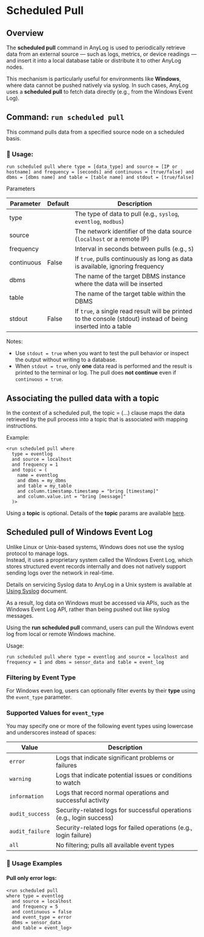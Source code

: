 # Scheduled Pull

## Overview

The **scheduled pull** command in AnyLog is used to periodically retrieve data from an external source — such as logs, 
metrics, or device readings — and insert it into a local database table or distribute it to other AnyLog nodes.

This mechanism is particularly useful for environments like **Windows**, where data cannot be pushed natively via syslog. 
In such cases, AnyLog uses a **scheduled pull** to fetch data directly (e.g., from the Windows Event Log).

## Command: `run scheduled pull`

This command pulls data from a specified source node on a scheduled basis.

### 📌 Usage:
```anylog
run scheduled pull where type = [data_type] and source = [IP or hostname] and frequency = [seconds] and continuous = [true/false] and dbms = [dbms name] and table = [table name] and stdout = [true/false]
```

Parameters

| Parameter | Default | Description                                                                                                    |
|-----------|---------|----------------------------------------------------------------------------------------------------------------|
| type      |         | The type of data to pull (e.g., `syslog`, `eventlog`, `modbus`)                                                |
| source    |         | The network identifier of the data source (`localhost` or a remote IP)                                         |
| frequency |         | Interval in seconds between pulls (e.g., `5`)                                                                  |
| continuous | False   | If `true`, pulls continuously as long as data is available, ignoring frequency                                 |
| dbms      |         | The name of the target DBMS instance where the data will be inserted                                           |
| table     |         | The name of the target table within the DBMS                                                                   |
| stdout   | False   | If `true`, a single read result will be printed to the console (stdout) instead of being inserted into a table |

Notes:  
* Use `stdout = true` when you want to test the pull behavior or inspect the output without writing to a database.
* When `stdout = true`, only **one** data read is performed and the result is printed to the terminal or log. The pull does **not continue** even if `continuous = true`.

## Associating the pulled data with a topic

In the context of a scheduled pull, the topic = (...) clause maps the data retrieved by the pull process 
into a topic that is associated with mapping instructions.

Example:

```anylog
<run scheduled pull where 
  type = eventlog 
  and source = localhost 
  and frequency = 1 
  and topic = (
    name = eventlog 
    and dbms = my_dbms 
    and table = my_table  
    and column.timestamp.timestamp = "bring [timestamp]" 
    and column.value.int = "bring [message]"
  )>
```

Using a **topic** is optional. Details of the **topic** params are available [here](message%20broker.md#the-topic-params).

## Scheduled pull of Windows Event Log

Unlike Linux or Unix-based systems, Windows does not use the syslog protocol to manage logs.    
Instead, it uses a proprietary system called the Windows Event Log, which stores structured event records internally 
and does not natively support sending logs over the network in real-time.

Details on servicing Syslog data to AnyLog in a Unix system is available at [Using Syslog](using%20syslog.md) document.  

As a result, log data on Windows must be accessed via APIs, such as the Windows Event Log API, rather than being 
pushed out like syslog messages.

Using the **run scheduled pull** command, users can pull the Windows event log from local or remote Windows machine.

Usage:
```anylog
run scheduled pull where type = eventlog and source = localhost and frequency = 1 and dbms = sensor_data and table = event_log
```

### Filtering by Event Type

For Windows even log, users can optionally filter events by their **type** using the `event_type` parameter.

### Supported Values for `event_type`

You may specify one or more of the following event types using lowercase and underscores instead of spaces:

| Value             | Description                          |
|------------------|--------------------------------------|
| `error`           | Logs that indicate significant problems or failures |
| `warning`         | Logs that indicate potential issues or conditions to watch |
| `information`     | Logs that record normal operations and successful activity |
| `audit_success`   | Security-related logs for successful operations (e.g., login success) |
| `audit_failure`   | Security-related logs for failed operations (e.g., login failure) |
| `all`             | No filtering; pulls all available event types |

### 🔧 Usage Examples

#### Pull only error logs:

```anylog
<run scheduled pull 
where type = eventlog 
  and source = localhost 
  and frequency = 5
  and continuous = false 
  and event_type = error
  dbms = sensor_data
  and table = event_log>
```

